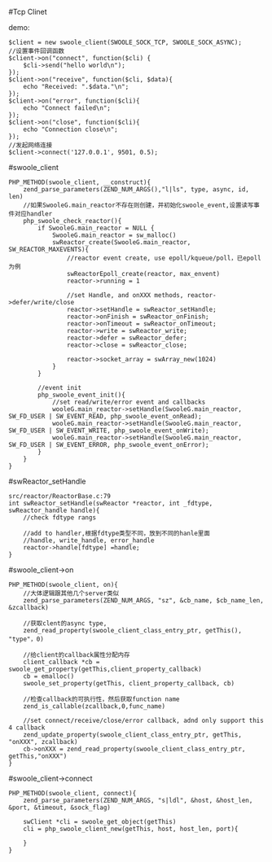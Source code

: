 #Tcp Clinet

demo:

    $client = new swoole_client(SWOOLE_SOCK_TCP, SWOOLE_SOCK_ASYNC);
    //设置事件回调函数
    $client->on("connect", function($cli) {
        $cli->send("hello world\n");
    });
    $client->on("receive", function($cli, $data){
        echo "Received: ".$data."\n";
    });
    $client->on("error", function($cli){
        echo "Connect failed\n";
    });
    $client->on("close", function($cli){
        echo "Connection close\n";
    });
    //发起网络连接
    $client->connect('127.0.0.1', 9501, 0.5);


#swoole_client

    PHP_METHOD(swoole_client, __construct){
        zend_parse_parameters(ZEND_NUM_ARGS(),"l|ls", type, async, id, len)
        //如果SwooleG.main_reactor不存在则创建，并初始化swoole_event,设置读写事件对应handler
        php_swoole_check_reactor(){
            if SwooleG.main_reactor = NULL {
                SwooleG.main_reactor = sw_malloc()
                swReactor_create(SwooleG.main_reactor, SW_REACTOR_MAXEVENTS){
                    //reactor event create, use epoll/kqueue/poll，已epoll为例
                    swReactorEpoll_create(reactor, max_envent)
                    reactor->running = 1

                    //set Handle, and onXXX methods, reactor->defer/write/close
                    reactor->setHandle = swReactor_setHandle;
                    reactor->onFinish = swReactor_onFinish;
                    reactor->onTimeout = swReactor_onTimeout;
                    reactor->write = swReactor_write;
                    reactor->defer = swReactor_defer;
                    reactor->close = swReactor_close;

                    reactor->socket_array = swArray_new(1024)
                }
            }

            //event init
            php_swoole_event_init(){
                //set read/write/error event and callbacks
                wooleG.main_reactor->setHandle(SwooleG.main_reactor, SW_FD_USER | SW_EVENT_READ, php_swoole_event_onRead);
                wooleG.main_reactor->setHandle(SwooleG.main_reactor, SW_FD_USER | SW_EVENT_WRITE, php_swoole_event_onWrite);
                wooleG.main_reactor->setHandle(SwooleG.main_reactor, SW_FD_USER | SW_EVENT_ERROR, php_swoole_event_onError);
            }
        }
    }

#swReactor_setHandle

    src/reactor/ReactorBase.c:79
    int swReactor_setHandle(swReactor *reactor, int _fdtype, swReactor_handle handle){
        //check fdtype rangs

        //add to handler,根据fdtype类型不同，放到不同的hanle里面
        //handle, write_handle, error_handle
        reactor->handle[fdtype] =handle;
    }

#swoole_client->on

    PHP_METHOD(swoole_client, on){
        //大体逻辑跟其他几个server类似
        zend_parse_parameters(ZEND_NUM_ARGS, "sz", &cb_name, $cb_name_len, &zcallback)

        //获取clent的async type,
        zend_read_property(swoole_client_class_entry_ptr, getThis(), "type"，0)

        //给client的callback属性分配内存
        client_callback *cb = swoole_get_property(getThis,client_property_callback)
        cb = emalloc()
        swoole_set_property(getThis, client_property_callback, cb)

        //检查callback的可执行性，然后获取function name
        zend_is_callable(zcallback,0,func_name)

        //set connect/receive/close/error callback, adnd only support this 4 callback
        zend_update_property(swoole_client_class_entry_ptr, getThis, "onXXX", zcallback)
        cb->onXXX = zend_read_property(swoole_client_class_entry_ptr, getThis,"onXXX")
    }

#swoole_client->connect

    PHP_METHOD(swoole_client, connect){
        zend_parse_parameters(ZEND_NUM_ARGS, "s|ldl", &host, &host_len, &port, &timeout, &sock_flag)

        swClient *cli = swoole_get_object(getThis)
        cli = php_swoole_client_new(getThis, host, host_len, port){
            
        }
    }

